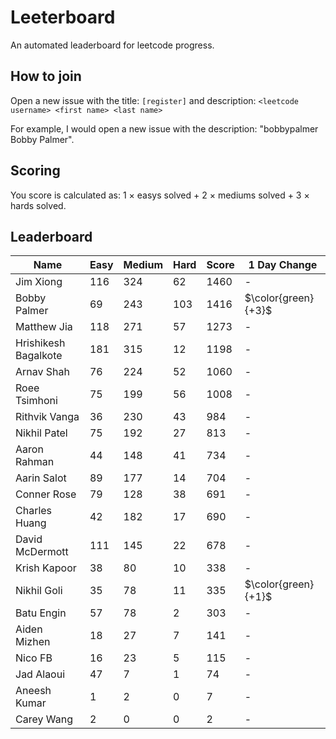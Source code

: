 # Leeterboard

An automated leaderboard for leetcode progress.

## How to join

Open a new issue with the title: `[register]` and description:
`<leetcode username> <first name> <last name>`

For example, I would open a new issue with the description: "bobbypalmer Bobby Palmer".

## Scoring

You score is calculated as:
1 $\times$ easys solved + 2 $\times$ mediums solved + 3 $\times$ hards solved.

## Leaderboard
| Name | Easy | Medium | Hard | Score | 1 Day Change |
| --- | --- | --- | --- | --- | --- |
| Jim Xiong | 116 | 324 | 62 | 1460 | - |
| Bobby Palmer | 69 | 243 | 103 | 1416 | $\color{green}{+3}$ |
| Matthew Jia | 118 | 271 | 57 | 1273 | - |
| Hrishikesh Bagalkote | 181 | 315 | 12 | 1198 | - |
| Arnav Shah | 76 | 224 | 52 | 1060 | - |
| Roee Tsimhoni | 75 | 199 | 56 | 1008 | - |
| Rithvik Vanga | 36 | 230 | 43 | 984 | - |
| Nikhil Patel | 75 | 192 | 27 | 813 | - |
| Aaron Rahman | 44 | 148 | 41 | 734 | - |
| Aarin Salot | 89 | 177 | 14 | 704 | - |
| Conner Rose | 79 | 128 | 38 | 691 | - |
| Charles Huang | 42 | 182 | 17 | 690 | - |
| David McDermott | 111 | 145 | 22 | 678 | - |
| Krish Kapoor | 38 | 80 | 10 | 338 | - |
| Nikhil Goli | 35 | 78 | 11 | 335 | $\color{green}{+1}$ |
| Batu Engin | 57 | 78 | 2 | 303 | - |
| Aiden Mizhen | 18 | 27 | 7 | 141 | - |
| Nico FB | 16 | 23 | 5 | 115 | - |
| Jad Alaoui | 47 | 7 | 1 | 74 | - |
| Aneesh Kumar | 1 | 2 | 0 | 7 | - |
| Carey Wang | 2 | 0 | 0 | 2 | - |
